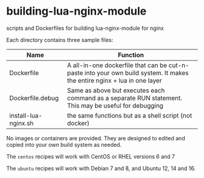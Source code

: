 # building-lua-nginx-module
scripts and Dockerfiles for building lua-nginx-module for nginx

Each directory contains three sample files:

| Name    | Function |
|---------|----------|
| Dockerfile | A all-in-one dockerfile that can be cut-n-paste into your own build system.  It makes the entire nginx + lua in one layer |
| Dockerfile.debug | Same as above but executes each command as a separate RUN statement.  This may be useful for debugging |
| install-lua-nginx.sh | the same functions but as a shell script (not docker) |

No images or containers are provided. They are designed to edited and copied
into your own build system as needed.

The `centos` recipes will work with CentOS or RHEL versions 6 and 7

The `ubuntu` recipes will work with Debian 7 and 8, and Ubuntu 12, 14 and 16.


